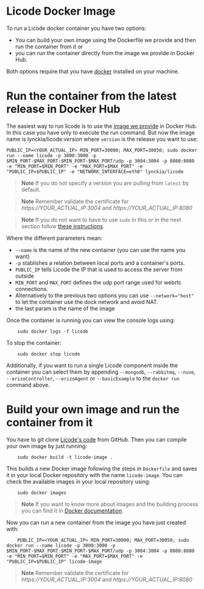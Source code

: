 # Licode Docker Image

To run a Licode docker container you have two options:

- You can build your own image using the Dockerfile we provide and then run the container from it or
- you can run the container directly from the image we provide in Docker Hub.

Both options require that you have [docker](https://docs.docker.com/installation/) installed on your machine.

# Run the container from the latest release in Docker Hub

The easiest way to run licode is to use the [image we provide](https://hub.docker.com/r/lynckia/licode/) in Docker Hub. In this case you have only to execute the run command. But now the image name is lynckia/licode:*version* where `version` is the release you want to use:

	PUBLIC_IP=<YOUR_ACTUAL_IP> MIN_PORT=30000; MAX_PORT=30050; sudo docker run --name licode -p 3000:3000 -p $MIN_PORT-$MAX_PORT:$MIN_PORT-$MAX_PORT/udp -p 3004:3004 -p 8080:8080 -e "MIN_PORT=$MIN_PORT" -e "MAX_PORT=$MAX_PORT" -e "PUBLIC_IP=$PUBLIC_IP" -e "NETWORK_INTERFACE=eth0" lynckia/licode

> **Note**
> If you do not specify a version you are pulling from `latest` by default.

> **Note**
> Remember validate the certificate for _https://YOUR_ACTUAL_IP:3004_ and _https://YOUR_ACTUAL_IP:8080_

> **Note**
> If you do not want to have to use `sudo` in this or in the next section follow [these instructions](https://docs.docker.com/installation/ubuntulinux/#create-a-docker-group).


Where the different parameters mean:

* `--name` is the name of the new container (you can use the name you want)
* `-p` stablishes a relation between local ports and a container's ports.
* `PUBLIC_IP` tells Licode the IP that is used to access the server from outside
* `MIN_PORT` and `MAX_PORT` defines the udp port range used for webrtc connections.
* Alternatively to the previous two options you can use `--network="host"` to let the container use the dock network and avoid NAT.
* the last param is the name of the image

Once the container is running you can view the console logs using:
```
	sudo docker logs -f licode
```

To stop the container:
```
	sudo docker stop licode
```

Additionally, if you want to run a single Licode component inside the container you can select them by appending `--mongodb`, `--rabbitmq`, `--nuve`, `--erizoController`, `--erizoAgent` or `--basicExample` to the `docker run` command above.

# Build your own image and run the container from it

You have to git clone [Licode's code](https://github.com/lynckia/licode) from GitHub. Then you can compile your own image by just running:

```
	sudo docker build -t licode-image .
```

This builds a new Docker image following the steps in `Dockerfile` and saves it in your local Docker repository with the name `licode-image`. You can check the available images in your local repository using:

```
	sudo docker images
```

> **Note**
> If you want to know more about images and the building process you can find it in [Docker documentation](https://docs.docker.com/userguide/dockerimages/).

Now you can run a new container from the image you have just created with:
```
	PUBLIC_IP=<YOUR_ACTUAL_IP> MIN_PORT=30000; MAX_PORT=30050; sudo docker run --name licode -p 3000:3000 -p $MIN_PORT-$MAX_PORT:$MIN_PORT-$MAX_PORT/udp -p 3004:3004 -p 8080:8080 -e "MIN_PORT=$MIN_PORT" -e "MAX_PORT=$MAX_PORT" -e "PUBLIC_IP=$PUBLIC_IP" licode-image
```
> **Note**
> Remember validate the certificate for _https://YOUR_ACTUAL_IP:3004_ and _https://YOUR_ACTUAL_IP:8080_
